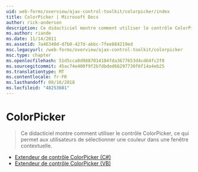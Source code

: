 ```yaml
---
uid: web-forms/overview/ajax-control-toolkit/colorpicker/index
title: ColorPicker | Microsoft Docs
author: rick-anderson
description: Ce didacticiel montre comment utiliser le contrôle ColorPicker, ce qui permet aux utilisateurs de sélectionner une couleur dans une fenêtre contextuelle.
ms.author: riande
ms.date: 11/14/2011
ms.assetid: 7a46340d-d7b0-427d-abbc-7fee884219ed
msc.legacyurl: /web-forms/overview/ajax-control-toolkit/colorpicker
msc.type: chapter
ms.openlocfilehash: 51d5cca0d9887014104fda3677653d4cd64fc2f0
ms.sourcegitcommit: 45ac74e400f9f2b7dbded66297730f6f14a4eb25
ms.translationtype: MT
ms.contentlocale: fr-FR
ms.lasthandoff: 08/16/2018
ms.locfileid: "48253601"
---
```

<a name="colorpicker"></a>ColorPicker
====================
> Ce didacticiel montre comment utiliser le contrôle ColorPicker, ce qui permet aux utilisateurs de sélectionner une couleur dans une fenêtre contextuelle.


- [Extendeur de contrôle ColorPicker (C#)](using-the-colorpicker-control-extender-cs.md)
- [Extendeur de contrôle ColorPicker (VB)](using-the-colorpicker-control-extender-vb.md)

